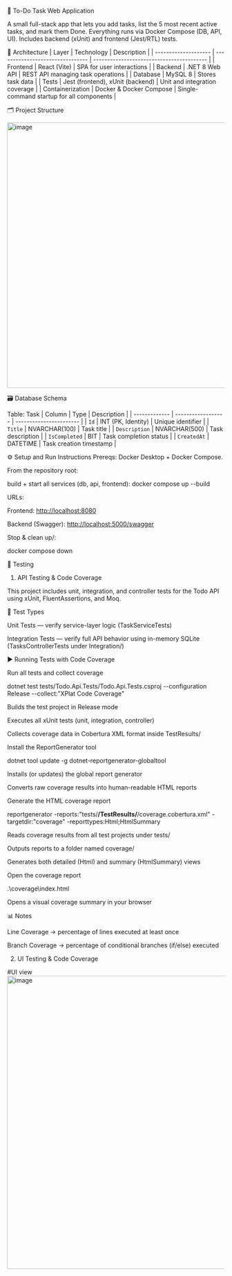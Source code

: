🧩 To-Do Task Web Application

A small full-stack app that lets you add tasks, list the 5 most recent active tasks, and mark them Done.
Everything runs via Docker Compose (DB, API, UI). Includes backend (xUnit) and frontend (Jest/RTL) tests.


🧱 Architecture
| Layer                | Technology                       | Description                               |
| -------------------- | -------------------------------- | ----------------------------------------- |
| Frontend             | React  (Vite)                    | SPA for user interactions                 |
| Backend              | .NET 8 Web API                   | REST API managing task operations         |
| Database             | MySQL 8                          | Stores task data                          |
| Tests                | Jest (frontend), xUnit (backend) | Unit and integration coverage             |
| Containerization     | Docker & Docker Compose          | Single-command startup for all components |


🗂 Project Structure

<img width="696" height="614" alt="image" src="https://github.com/user-attachments/assets/fd4ea927-8401-4c3c-88a5-d3e54e92e3ae" />




🗃️ Database Schema

Table: Task
| Column        | Type               | Description             |
| ------------- | ------------------ | ----------------------- |
| `Id`          | INT (PK, Identity) | Unique identifier       |
| `Title`       | NVARCHAR(100)      | Task title              |
| `Description` | NVARCHAR(500)      | Task description        |
| `IsCompleted` | BIT                | Task completion status  |
| `CreatedAt`   | DATETIME           | Task creation timestamp |


⚙️ Setup and Run Instructions
Prereqs: Docker Desktop + Docker Compose.

From the repository root:

build + start all services (db, api, frontend):
docker compose up --build

URLs:

Frontend: [http://localhost:8080](http://localhost:3000/)

Backend (Swagger): [http://localhost:5000/swagger](http://localhost:5000/swagger/index.html)

Stop & clean up/:

docker compose down

🧪 Testing

1. API Testing & Code Coverage

This project includes unit, integration, and controller tests for the Todo API using xUnit, FluentAssertions, and Moq.

🔧 Test Types

Unit Tests — verify service-layer logic (TaskServiceTests)

Integration Tests — verify full API behavior using in-memory SQLite (TasksControllerTests under Integration/)

▶️ Running Tests with Code Coverage

Run all tests and collect coverage

dotnet test tests/Todo.Api.Tests/Todo.Api.Tests.csproj --configuration Release --collect:"XPlat Code Coverage"


Builds the test project in Release mode

Executes all xUnit tests (unit, integration, controller)

Collects coverage data in Cobertura XML format inside TestResults/

Install the ReportGenerator tool

dotnet tool update -g dotnet-reportgenerator-globaltool


Installs (or updates) the global report generator

Converts raw coverage results into human-readable HTML reports

Generate the HTML coverage report

reportgenerator -reports:"tests/**/TestResults/**/coverage.cobertura.xml" -targetdir:"coverage" -reporttypes:Html;HtmlSummary


Reads coverage results from all test projects under tests/

Outputs reports to a folder named coverage/

Generates both detailed (Html) and summary (HtmlSummary) views

Open the coverage report

.\coverage\index.html


Opens a visual coverage summary in your browser

📊 Notes

Line Coverage → percentage of lines executed at least once

Branch Coverage → percentage of conditional branches (if/else) executed

2. UI Testing & Code Coverage

#UI view 
<img width="1337" height="678" alt="image" src="https://github.com/user-attachments/assets/35bb53fc-5c34-42fa-ad75-175177f661bd" />


